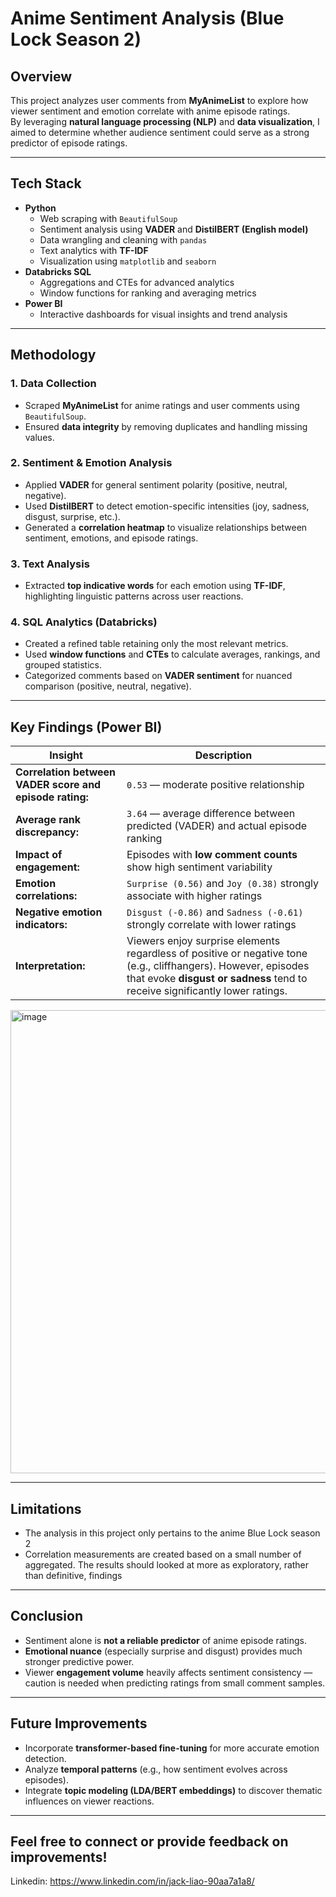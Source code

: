 # Anime Sentiment Analysis (Blue Lock Season 2)

## Overview
This project analyzes user comments from **MyAnimeList** to explore how viewer sentiment and emotion correlate with anime episode ratings.  
By leveraging **natural language processing (NLP)** and **data visualization**, I aimed to determine whether audience sentiment could serve as a strong predictor of episode ratings.

---

## Tech Stack
- **Python**
  - Web scraping with `BeautifulSoup`
  - Sentiment analysis using **VADER** and **DistilBERT (English model)**
  - Data wrangling and cleaning with `pandas`
  - Text analytics with **TF-IDF**
  - Visualization using `matplotlib` and `seaborn`
- **Databricks SQL**
  - Aggregations and CTEs for advanced analytics
  - Window functions for ranking and averaging metrics
- **Power BI**
  - Interactive dashboards for visual insights and trend analysis

---

## Methodology

### 1. Data Collection
- Scraped **MyAnimeList** for anime ratings and user comments using `BeautifulSoup`.
- Ensured **data integrity** by removing duplicates and handling missing values.

### 2. Sentiment & Emotion Analysis
- Applied **VADER** for general sentiment polarity (positive, neutral, negative).
- Used **DistilBERT** to detect emotion-specific intensities (joy, sadness, disgust, surprise, etc.).
- Generated a **correlation heatmap** to visualize relationships between sentiment, emotions, and episode ratings.

### 3. Text Analysis
- Extracted **top indicative words** for each emotion using **TF-IDF**, highlighting linguistic patterns across user reactions.

### 4. SQL Analytics (Databricks)
- Created a refined table retaining only the most relevant metrics.
- Used **window functions** and **CTEs** to calculate averages, rankings, and grouped statistics.
- Categorized comments based on **VADER sentiment** for nuanced comparison (positive, neutral, negative).

---

## Key Findings (Power BI)

| Insight | Description |
|----------|-------------|
| **Correlation between VADER score and episode rating:** | `0.53` — moderate positive relationship |
| **Average rank discrepancy:** | `3.64` — average difference between predicted (VADER) and actual episode ranking |
| **Impact of engagement:** | Episodes with **low comment counts** show high sentiment variability |
| **Emotion correlations:** | `Surprise (0.56)` and `Joy (0.38)` strongly associate with higher ratings |
| **Negative emotion indicators:** | `Disgust (-0.86)` and `Sadness (-0.61)` strongly correlate with lower ratings |
| **Interpretation:** | Viewers enjoy surprise elements regardless of positive or negative tone (e.g., cliffhangers). However, episodes that evoke **disgust or sadness** tend to receive significantly lower ratings. |

<img width="1314" height="741" alt="image" src="https://github.com/user-attachments/assets/0e3701aa-ef12-4d3b-9dee-697da700134d" />

---
## Limitations
- The analysis in this project only pertains to the anime Blue Lock season 2
- Correlation measurements are created based on a small number of aggregated. The results should looked at more as exploratory, rather than definitive, findings
---

## Conclusion
- Sentiment alone is **not a reliable predictor** of anime episode ratings.
- **Emotional nuance** (especially surprise and disgust) provides much stronger predictive power.
- Viewer **engagement volume** heavily affects sentiment consistency — caution is needed when predicting ratings from small comment samples.

---

## Future Improvements
- Incorporate **transformer-based fine-tuning** for more accurate emotion detection.
- Analyze **temporal patterns** (e.g., how sentiment evolves across episodes).
- Integrate **topic modeling (LDA/BERT embeddings)** to discover thematic influences on viewer reactions.

---

## Feel free to connect or provide feedback on improvements!
Linkedin: https://www.linkedin.com/in/jack-liao-90aa7a1a8/

